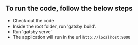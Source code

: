 ## To run the code, follow the below steps

- Check out the code
- Inside the root folder, run 'gatsby build'.
- Run 'gatsby serve'
- The application will run in the url `http://localhost:9000`